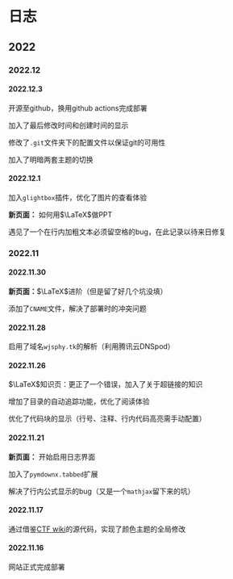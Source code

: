 # 日志

## 2022

### 2022.12

#### 2022.12.3

开源至github，换用github actions完成部署

加入了最后修改时间和创建时间的显示

修改了`.git`文件夹下的配置文件以保证git的可用性

加入了明暗两套主题的切换

#### 2022.12.1

加入`glightbox`插件，优化了图片的查看体验

**新页面：** 如何用$\LaTeX$做PPT

遇见了一个在行内加粗文本必须留空格的bug，在此记录以待来日修复

### 2022.11

#### 2022.11.30

**新页面：**$\LaTeX$进阶（但是留了好几个坑没填）

添加了`CNAME`文件，解决了部署时的冲突问题

#### 2022.11.28

启用了域名`wjsphy.tk`的解析（利用腾讯云DNSpod）

#### 2022.11.26

$\LaTeX$知识页：更正了一个错误，加入了关于超链接的知识

增加了目录的自动追踪功能，优化了阅读体验

优化了代码块的显示（行号、注释、行内代码高亮需手动配置）

#### 2022.11.21

**新页面：** 开始启用日志界面

加入了`pymdownx.tabbed`扩展

解决了行内公式显示的bug（又是一个`mathjax`留下来的坑）

#### 2022.11.17

通过借鉴[CTF wiki](https://ctf-wiki.org)的源代码，实现了颜色主题的全局修改

#### 2022.11.16

网站正式完成部署
